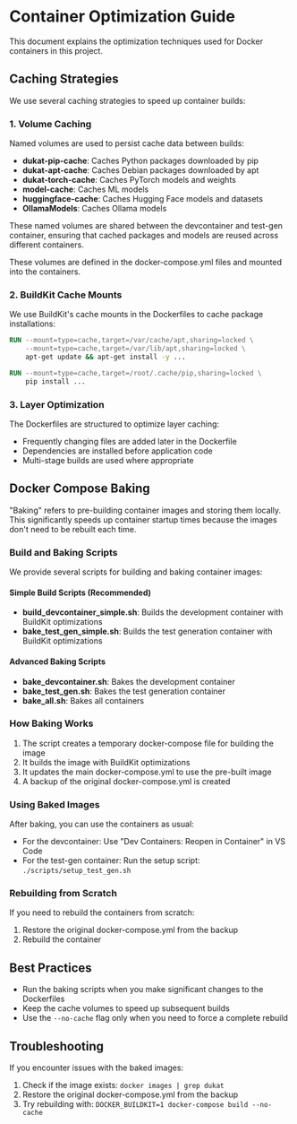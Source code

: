 # Container Optimization Guide

This document explains the optimization techniques used for Docker containers in this project.

## Caching Strategies

We use several caching strategies to speed up container builds:

### 1. Volume Caching

Named volumes are used to persist cache data between builds:

- **dukat-pip-cache**: Caches Python packages downloaded by pip
- **dukat-apt-cache**: Caches Debian packages downloaded by apt
- **dukat-torch-cache**: Caches PyTorch models and weights
- **model-cache**: Caches ML models
- **huggingface-cache**: Caches Hugging Face models and datasets
- **OllamaModels**: Caches Ollama models

These named volumes are shared between the devcontainer and test-gen container, ensuring that cached packages and models are reused across different containers.

These volumes are defined in the docker-compose.yml files and mounted into the containers.

### 2. BuildKit Cache Mounts

We use BuildKit's cache mounts in the Dockerfiles to cache package installations:

```dockerfile
RUN --mount=type=cache,target=/var/cache/apt,sharing=locked \
    --mount=type=cache,target=/var/lib/apt,sharing=locked \
    apt-get update && apt-get install -y ...
```

```dockerfile
RUN --mount=type=cache,target=/root/.cache/pip,sharing=locked \
    pip install ...
```

### 3. Layer Optimization

The Dockerfiles are structured to optimize layer caching:

- Frequently changing files are added later in the Dockerfile
- Dependencies are installed before application code
- Multi-stage builds are used where appropriate

## Docker Compose Baking

"Baking" refers to pre-building container images and storing them locally. This significantly speeds up container startup times because the images don't need to be rebuilt each time.

### Build and Baking Scripts

We provide several scripts for building and baking container images:

#### Simple Build Scripts (Recommended)

- **build_devcontainer_simple.sh**: Builds the development container with BuildKit optimizations
- **bake_test_gen_simple.sh**: Builds the test generation container with BuildKit optimizations

#### Advanced Baking Scripts

- **bake_devcontainer.sh**: Bakes the development container
- **bake_test_gen.sh**: Bakes the test generation container
- **bake_all.sh**: Bakes all containers

### How Baking Works

1. The script creates a temporary docker-compose file for building the image
2. It builds the image with BuildKit optimizations
3. It updates the main docker-compose.yml to use the pre-built image
4. A backup of the original docker-compose.yml is created

### Using Baked Images

After baking, you can use the containers as usual:

- For the devcontainer: Use "Dev Containers: Reopen in Container" in VS Code
- For the test-gen container: Run the setup script: `./scripts/setup_test_gen.sh`

### Rebuilding from Scratch

If you need to rebuild the containers from scratch:

1. Restore the original docker-compose.yml from the backup
2. Rebuild the container

## Best Practices

- Run the baking scripts when you make significant changes to the Dockerfiles
- Keep the cache volumes to speed up subsequent builds
- Use the `--no-cache` flag only when you need to force a complete rebuild

## Troubleshooting

If you encounter issues with the baked images:

1. Check if the image exists: `docker images | grep dukat`
2. Restore the original docker-compose.yml from the backup
3. Try rebuilding with: `DOCKER_BUILDKIT=1 docker-compose build --no-cache`
